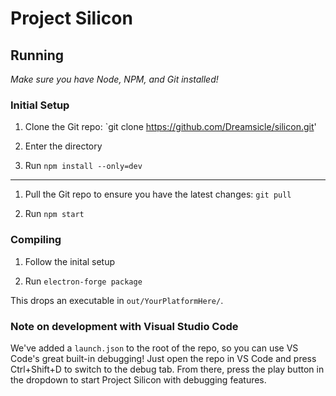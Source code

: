 # Project Silicon

## Running
*Make sure you have Node, NPM, and Git installed!*

### Initial Setup

1. Clone the Git repo: `git clone https://github.com/Dreamsicle/silicon.git'

2. Enter the directory

3. Run `npm install --only=dev`

---
1. Pull the Git repo to ensure you have the latest changes: `git pull`

2. Run `npm start`

### Compiling

1. Follow the inital setup

2. Run `electron-forge package`

This drops an executable in `out/YourPlatformHere/`.

### Note on development with Visual Studio Code

We've added a `launch.json` to the root of the repo, so you can use VS Code's great built-in debugging! Just open the repo in VS Code and press Ctrl+Shift+D to switch to the debug tab. From there, press the play button in the dropdown to start Project Silicon with debugging features.